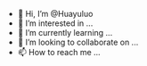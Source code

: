 - 👋 Hi, I’m @Huayuluo
- 👀 I’m interested in ...
- 🌱 I’m currently learning ...
- 💞️ I’m looking to collaborate on ...
- 📫 How to reach me ...

<!---
Huayuluo/Huayuluo is a ✨ special ✨ repository because its `README.md` (this file) appears on your GitHub profile.
You can click the Preview link to take a look at your changes.
--->
